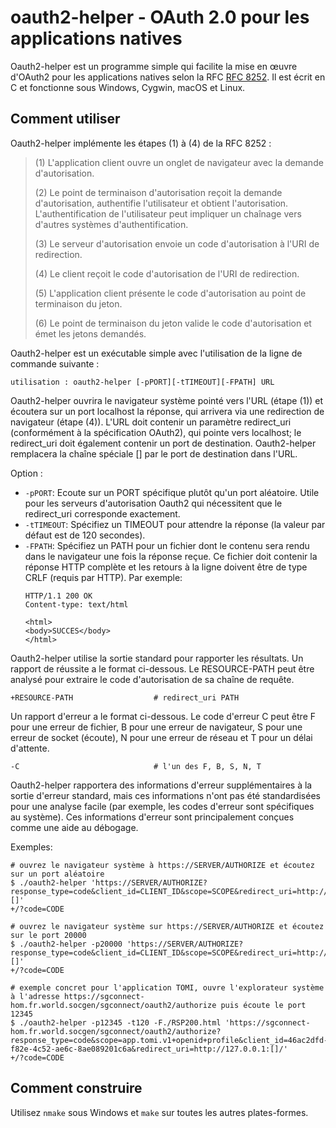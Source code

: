 # oauth2-helper - OAuth 2.0 pour les applications natives

Oauth2-helper est un programme simple qui facilite la mise en œuvre d'OAuth2 pour les applications natives selon la RFC [RFC 8252](https://tools.ietf.org/html/rfc8252). Il est écrit en C et fonctionne sous Windows, Cygwin, macOS et Linux.

## Comment utiliser

Oauth2-helper implémente les étapes (1) à (4) de la RFC 8252 :

> (1)  L'application client ouvre un onglet de navigateur avec la demande d'autorisation.
>
> (2)  Le point de terminaison d'autorisation reçoit la demande d'autorisation,
>      authentifie l'utilisateur et obtient l'autorisation.
>      L'authentification de l'utilisateur peut impliquer un chaînage vers d'autres
>      systèmes d'authentification.
>
> (3)  Le serveur d'autorisation envoie un code d'autorisation à
>      l'URI de redirection.
>
> (4)  Le client reçoit le code d'autorisation de l'URI de redirection.
>
> (5)  L'application client présente le code d'autorisation au point
>      de terminaison du jeton.
>
> (6)  Le point de terminaison du jeton valide le code d'autorisation et émet
>      les jetons demandés.

Oauth2-helper est un exécutable simple avec l'utilisation de la ligne de commande suivante :

```
utilisation : oauth2-helper [-pPORT][-tTIMEOUT][-FPATH] URL
```	

Oauth2-helper ouvrira le navigateur système pointé vers l'URL (étape (1)) et écoutera sur un port localhost la réponse, qui arrivera via une redirection de navigateur (étape (4)). L'URL doit contenir un paramètre redirect_uri (conformément à la spécification OAuth2), qui pointe vers localhost; le redirect_uri doit également contenir un port de destination. Oauth2-helper remplacera la chaîne spéciale [] par le port de destination dans l'URL.

Option :

- `-pPORT`: Ecoute sur un PORT spécifique plutôt qu'un port aléatoire. Utile pour les serveurs d'autorisation Oauth2 qui nécessitent que le redirect_uri corresponde exactement.
- `-tTIMEOUT`: Spécifiez un TIMEOUT pour attendre la réponse (la valeur par défaut est de 120 secondes).
- `-FPATH`: Spécifiez un PATH pour un fichier dont le contenu sera rendu dans le navigateur une fois la réponse reçue. Ce fichier doit contenir la réponse HTTP complète et les retours à la ligne doivent être de type CRLF (requis par HTTP). Par exemple:
    ```	
	HTTP/1.1 200 OK
	Content-type: text/html

    <html>
    <body>SUCCES</body>
    </html>
    ```	

Oauth2-helper utilise la sortie standard pour rapporter les résultats. Un rapport de réussite a le format ci-dessous. Le RESOURCE-PATH peut être analysé pour extraire le code d'autorisation de sa chaîne de requête.

```
+RESOURCE-PATH                  # redirect_uri PATH
```

Un rapport d'erreur a le format ci-dessous. Le code d'erreur C peut être F pour une erreur de fichier, B pour une erreur de navigateur, S pour une erreur de socket (écoute), N pour une erreur de réseau et T pour un délai d'attente.

```
-C                              # l'un des F, B, S, N, T
```

Oauth2-helper rapportera des informations d'erreur supplémentaires à la sortie d'erreur standard, mais ces informations n'ont pas été standardisées pour une analyse facile (par exemple, les codes d'erreur sont spécifiques au système). Ces informations d'erreur sont principalement conçues comme une aide au débogage.

Exemples:

```
# ouvrez le navigateur système à https://SERVER/AUTHORIZE et écoutez sur un port aléatoire
$ ./oauth2-helper 'https://SERVER/AUTHORIZE?response_type=code&client_id=CLIENT_ID&scope=SCOPE&redirect_uri=http://localhost:[]'
+/?code=CODE

# ouvrez le navigateur système sur https://SERVER/AUTHORIZE et écoutez sur le port 20000
$ ./oauth2-helper -p20000 'https://SERVER/AUTHORIZE?response_type=code&client_id=CLIENT_ID&scope=SCOPE&redirect_uri=http://localhost:[]'
+/?code=CODE

# exemple concret pour l'application TOMI, ouvre l'explorateur système à l'adresse https://sgconnect-hom.fr.world.socgen/sgconnect/oauth2/authorize puis écoute le port 12345
$ ./oauth2-helper -p12345 -t120 -F./RSP200.html 'https://sgconnect-hom.fr.world.socgen/sgconnect/oauth2/authorize?response_type=code&scope=app.tomi.v1+openid+profile&client_id=46ac2dfd-f82e-4c52-ae6c-8ae089201c6a&redirect_uri=http://127.0.0.1:[]/'
+/?code=CODE
```

## Comment construire

Utilisez `nmake` sous Windows et `make` sur toutes les autres plates-formes.
